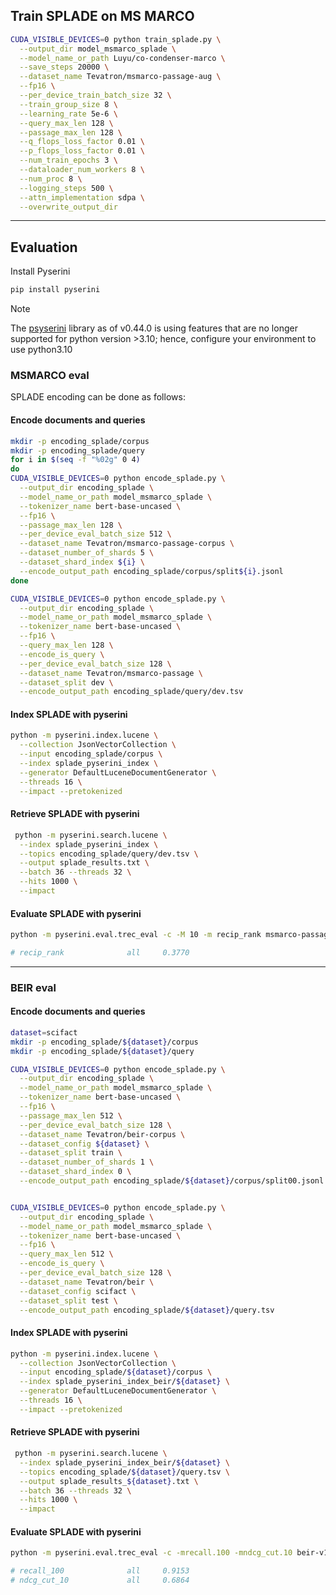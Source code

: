 ## Train SPLADE on MS MARCO
```bash  
CUDA_VISIBLE_DEVICES=0 python train_splade.py \
  --output_dir model_msmarco_splade \
  --model_name_or_path Luyu/co-condenser-marco \
  --save_steps 20000 \
  --dataset_name Tevatron/msmarco-passage-aug \
  --fp16 \
  --per_device_train_batch_size 32 \
  --train_group_size 8 \
  --learning_rate 5e-6 \
  --query_max_len 128 \
  --passage_max_len 128 \
  --q_flops_loss_factor 0.01 \
  --p_flops_loss_factor 0.01 \
  --num_train_epochs 3 \
  --dataloader_num_workers 8 \
  --num_proc 8 \
  --logging_steps 500 \
  --attn_implementation sdpa \
  --overwrite_output_dir
```
----

## Evaluation 
Install Pyserini 
```bash
pip install pyserini
```
> [!NOTE]  
> The [psyserini](https://github.com/castorini/pyserini/tree/master) library as of v0.44.0 is using features that are no longer supported for python version >3.10; hence, configure your environment to use python3.10

### MSMARCO eval
SPLADE encoding can be done as follows:

#### Encode documents and queries
```bash
mkdir -p encoding_splade/corpus
mkdir -p encoding_splade/query
for i in $(seq -f "%02g" 0 4)
do
CUDA_VISIBLE_DEVICES=0 python encode_splade.py \
  --output_dir encoding_splade \
  --model_name_or_path model_msmarco_splade \
  --tokenizer_name bert-base-uncased \
  --fp16 \
  --passage_max_len 128 \
  --per_device_eval_batch_size 512 \
  --dataset_name Tevatron/msmarco-passage-corpus \
  --dataset_number_of_shards 5 \
  --dataset_shard_index ${i} \
  --encode_output_path encoding_splade/corpus/split${i}.jsonl
done

CUDA_VISIBLE_DEVICES=0 python encode_splade.py \
  --output_dir encoding_splade \
  --model_name_or_path model_msmarco_splade \
  --tokenizer_name bert-base-uncased \
  --fp16 \
  --query_max_len 128 \
  --encode_is_query \
  --per_device_eval_batch_size 128 \
  --dataset_name Tevatron/msmarco-passage \
  --dataset_split dev \
  --encode_output_path encoding_splade/query/dev.tsv
```



#### Index SPLADE with pyserini

```bash
python -m pyserini.index.lucene \
  --collection JsonVectorCollection \
  --input encoding_splade/corpus \
  --index splade_pyserini_index \
  --generator DefaultLuceneDocumentGenerator \
  --threads 16 \
  --impact --pretokenized
```

#### Retrieve SPLADE with pyserini

```bash
 python -m pyserini.search.lucene \
  --index splade_pyserini_index \
  --topics encoding_splade/query/dev.tsv \
  --output splade_results.txt \
  --batch 36 --threads 32 \
  --hits 1000 \
  --impact
```

#### Evaluate SPLADE with pyserini

```bash
python -m pyserini.eval.trec_eval -c -M 10 -m recip_rank msmarco-passage-dev-subset splade_results.txt

# recip_rank              all     0.3770
```
----

### BEIR eval
#### Encode documents and queries
```bash
dataset=scifact
mkdir -p encoding_splade/${dataset}/corpus
mkdir -p encoding_splade/${dataset}/query

CUDA_VISIBLE_DEVICES=0 python encode_splade.py \
  --output_dir encoding_splade \
  --model_name_or_path model_msmarco_splade \
  --tokenizer_name bert-base-uncased \
  --fp16 \
  --passage_max_len 512 \
  --per_device_eval_batch_size 128 \
  --dataset_name Tevatron/beir-corpus \
  --dataset_config ${dataset} \
  --dataset_split train \
  --dataset_number_of_shards 1 \
  --dataset_shard_index 0 \
  --encode_output_path encoding_splade/${dataset}/corpus/split00.jsonl


CUDA_VISIBLE_DEVICES=0 python encode_splade.py \
  --output_dir encoding_splade \
  --model_name_or_path model_msmarco_splade \
  --tokenizer_name bert-base-uncased \
  --fp16 \
  --query_max_len 512 \
  --encode_is_query \
  --per_device_eval_batch_size 128 \
  --dataset_name Tevatron/beir \
  --dataset_config scifact \
  --dataset_split test \
  --encode_output_path encoding_splade/${dataset}/query.tsv
```



#### Index SPLADE with pyserini
```bash
python -m pyserini.index.lucene \
  --collection JsonVectorCollection \
  --input encoding_splade/${dataset}/corpus \
  --index splade_pyserini_index_beir/${dataset} \
  --generator DefaultLuceneDocumentGenerator \
  --threads 16 \
  --impact --pretokenized
```

#### Retrieve SPLADE with pyserini

```bash
 python -m pyserini.search.lucene \
  --index splade_pyserini_index_beir/${dataset} \
  --topics encoding_splade/${dataset}/query.tsv \
  --output splade_results_${dataset}.txt \
  --batch 36 --threads 32 \
  --hits 1000 \
  --impact
```

#### Evaluate SPLADE with pyserini

```bash
python -m pyserini.eval.trec_eval -c -mrecall.100 -mndcg_cut.10 beir-v1.0.0-scifact-test splade_results_${dataset}.txt

# recall_100              all     0.9153
# ndcg_cut_10             all     0.6864
```

